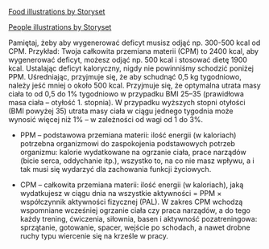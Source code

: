<a href="https://storyset.com/food">Food illustrations by Storyset</a>

<a href="https://storyset.com/people">People illustrations by Storyset</a>

Pamiętaj, żeby aby wygenerować deficyt musisz odjąć np. 300-500 kcal od CPM.
Przykład: Twoja całkowita przemiana materii (CPM) to 2400 kcal, aby wygenerować deficyt, możesz odjąć np. 500 kcal i stosować dietę 1900 kcal.
Ustalając deficyt kaloryczny, nigdy nie powinniśmy schodzić poniżej PPM.
Uśredniając, przyjmuje się, że aby schudnąć 0,5 kg tygodniowo, należy jeść mniej o około 500 kcal.
Przyjmuje się, że optymalna utrata masy ciała to od 0,5 do 1% tygodniowo w przypadku BMI 25–35 (prawidłowa masa ciała – otyłość 1. stopnia).
W przypadku wyższych stopni otyłości (BMI powyżej 35) utrata masy ciała w ciągu jednego tygodnia może wynosić więcej niż 1% – w zależności od wagi od 1 do 3%.

- PPM – podstawowa przemiana materii: ilość energii (w kaloriach) potrzebna organizmowi do zaspokojenia podstawowych potrzeb organizmu: kalorie wydatkowane na ogrzanie ciała, prace narządów (bicie serca, oddychanie itp.), wszystko to, na co nie masz wpływu, a i tak musi się wydarzyć dla zachowania funkcji życiowych.

- CPM – całkowita przemiana materii: ilość energii (w kaloriach), jaką wydatkujesz w ciągu dnia na wszystkie aktywności = PPM × współczynnik aktywności fizycznej (PAL). W zakres CPM wchodzą wspomniane wcześniej ogrzanie ciała czy praca narządów, a do tego każdy trening, ćwiczenia, siłownia, basen i aktywność pozatreningowa: sprzątanie, gotowanie, spacer, wejście po schodach, a nawet drobne ruchy typu wiercenie się na krześle w pracy.
